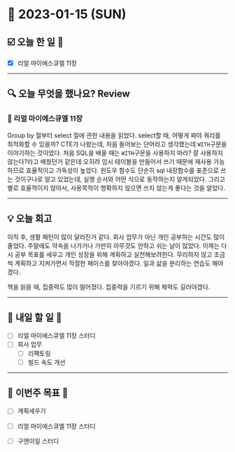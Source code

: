 # 📆 2023-01-15 (SUN)

## ☑️ 오늘 한 일 📑

- [x] 리얼 마이에스큐엘 11장

***

## 🔍️ 오늘 무엇을 했나요? Review

### 📕 리얼 마이에스큐엘 11장 
Group by 절부터 select 절에 관한 내용을 읽었다. select할 때, 어떻게 짜야 쿼리를 최적화할 수 있을까?
CTE가 나왔는데, 처음 들어보는 단어라고 생각했는데 `WITH`구문을 이야기하는 것이었다. 
처음 SQL을 배울 때는 `WITH`구문을 사용하지 마라? 잘 사용하지 않는다?라고 배웠던거 같은데 오히려 임시 테이블을 만들어서 쓰기 때문에 재사용 가능하므로 효율적이고 가독성이 높았다. 
윈도우 함수도 단순히 sql 내장함수를 표준으로 쓰는 것이구나로 알고 있었는데, 실행 순서와 어떤 식으로 동작하는지 알게되었다. 
그리고 별로 효율적이지 않아서, 사용목적이 명확하지 않으면 쓰지 않는게 좋다는 것을 알았다. 

***

## 💡 오늘 회고

이직 후, 생활 패턴이 많이 달라진거 같다. 회사 업무가 아닌 개인 공부하는 시간도 많이 줄었다. 주말에도 약속을 나가거나 가만히 아무것도 안하고 쉬는 날이 많았다. 
이제는 다시 공부 목표를 세우고 개인 성장을 위해 계획하고 실천해보려한다. 무리하지 않고 조금씩 계획하고 지켜가면서 적절한 페이스를 찾아야겠다. 
일과 삶을 분리하는 연습도 해야겠다. 

책을 읽을 때, 집중력도 많이 떨어졌다. 집중력을 기르기 위해 체력도 길러야겠다. 

***

## 🎯 내일 할 일 🎯

- [ ] 리얼 마이에스큐엘 11장 스터디 
- [ ] 회사 업무 
  - [ ] 리팩토링
  - [ ] 빌드 속도 개선

***

## 🏁 이번주 목표 🏁
- [ ] 계획세우기
- [ ] 리얼 마이에스큐엘 11장 스터디
- [ ] 구엔이일 스터디
 